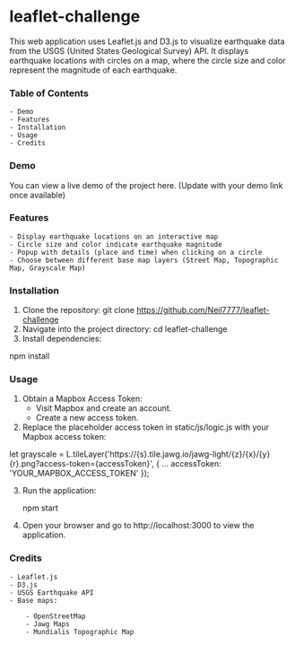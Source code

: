 # leaflet-challenge

This web application uses Leaflet.js and D3.js to visualize earthquake data from the USGS (United States Geological Survey) API. It displays earthquake locations with circles on a map, where the circle size and color represent the magnitude of each earthquake.

### Table of Contents

	- Demo
	- Features
	- Installation
	- Usage
	- Credits

### Demo
You can view a live demo of the project here. (Update with your demo link once available)

### Features
	- Display earthquake locations on an interactive map
	- Circle size and color indicate earthquake magnitude
	- Popup with details (place and time) when clicking on a circle
	- Choose between different base map layers (Street Map, Topographic Map, Grayscale Map)

### Installation
1. Clone the repository:
	git clone https://github.com/Neil7777/leaflet-challenge
2. Navigate into the project directory:
	cd leaflet-challenge
3. Install dependencies:

npm install

### Usage
1. Obtain a Mapbox Access Token:
	- Visit Mapbox and create an account.
	- Create a new access token.
2. Replace the placeholder access token in static/js/logic.js with your Mapbox access token:

let grayscale = L.tileLayer('https://{s}.tile.jawg.io/jawg-light/{z}/{x}/{y}{r}.png?access-token={accessToken}', {
    ...
    accessToken: 'YOUR_MAPBOX_ACCESS_TOKEN'
});

3. Run the application:

	npm start
4. Open your browser and go to http://localhost:3000 to view the application.

### Credits
	- Leaflet.js
	- D3.js
	- USGS Earthquake API
	- Base maps:
 
		- OpenStreetMap
		- Jawg Maps
		- Mundialis Topographic Map

